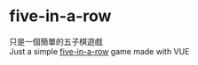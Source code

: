 # five-in-a-row

只是一個簡單的五子棋遊戲<br>
Just a simple [five-in-a-row](https://en.wikipedia.org/wiki/Gomoku) game made with VUE
